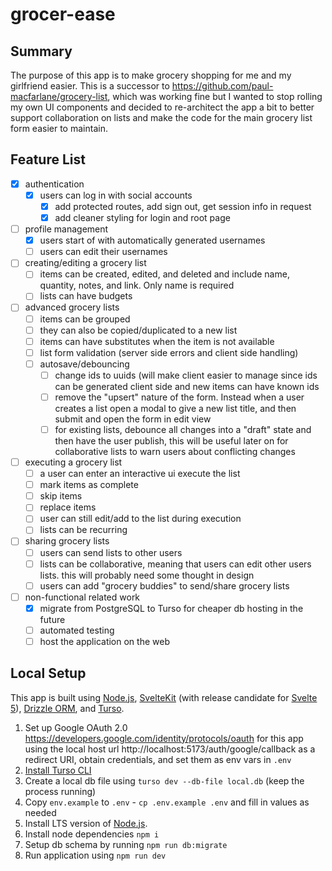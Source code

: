 # grocer-ease

## Summary

The purpose of this app is to make grocery shopping for me and my girlfriend easier. This is a successor to https://github.com/paul-macfarlane/grocery-list, which was working fine but I wanted to stop rolling my own UI components and decided to
re-architect the app a bit to better support collaboration on lists and make the code for the main grocery list form easier to maintain.

## Feature List

- [x] authentication
  - [x] users can log in with social accounts
    - [x] add protected routes, add sign out, get session info in request
    - [x] add cleaner styling for login and root page
- [ ] profile management
  - [x] users start of with automatically generated usernames
  - [ ] users can edit their usernames
- [ ] creating/editing a grocery list
  - [ ] items can be created, edited, and deleted and include name, quantity, notes, and link. Only name is required
  - [ ] lists can have budgets
- [ ] advanced grocery lists
  - [ ] items can be grouped
  - [ ] they can also be copied/duplicated to a new list
  - [ ] items can have substitutes when the item is not available
  - [ ] list form validation (server side errors and client side handling)
  - [ ] autosave/debouncing
    - [ ] change ids to uuids (will make client easier to manage since ids can be generated client side and new items can have known ids
    - [ ] remove the "upsert" nature of the form. Instead when a user creates a list open a modal to give a new list title, and then submit and open the form in edit view
    - [ ] for existing lists, debounce all changes into a "draft" state and then have the user publish, this will be useful later on for collaborative lists to warn users about conflicting changes
- [ ] executing a grocery list
  - [ ] a user can enter an interactive ui execute the list
  - [ ] mark items as complete
  - [ ] skip items
  - [ ] replace items
  - [ ] user can still edit/add to the list during execution
  - [ ] lists can be recurring
- [ ] sharing grocery lists
  - [ ] users can send lists to other users
  - [ ] lists can be collaborative, meaning that users can edit other users lists. this will probably need some thought in design
  - [ ] users can add "grocery buddies" to send/share grocery lists
- [ ] non-functional related work
  - [x] migrate from PostgreSQL to Turso for cheaper db hosting in the future
  - [ ] automated testing
  - [ ] host the application on the web

## Local Setup

This app is built using [Node.js](https://nodejs.org/en), [SvelteKit](https://kit.svelte.dev/) (with release candidate for [Svelte 5](https://svelte.dev/blog/svelte-5-release-candidate)), [Drizzle ORM](https://orm.drizzle.team/), and [Turso](https://turso.tech/).

1. Set up Google OAuth 2.0 https://developers.google.com/identity/protocols/oauth for this app using the local host url http://localhost:5173/auth/google/callback as a redirect URI, obtain credentials, and set them as env vars in `.env`
2. [Install Turso CLI](https://docs.turso.tech/cli/introduction)
3. Create a local db file using `turso dev --db-file local.db` (keep the process running)
4. Copy `env.example` to `.env` - `cp .env.example .env` and fill in values as needed
5. Install LTS version of [Node.js](https://nodejs.org/en).
6. Install node dependencies `npm i`
7. Setup db schema by running `npm run db:migrate`
8. Run application using `npm run dev`
